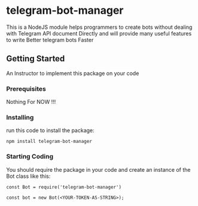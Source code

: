 # telegram-bot-manager

This is a NodeJS module helps programmers to create bots without dealing with Telegram API document Directly and will provide many useful features to write Better telegram bots Faster

## Getting Started

An Instructor to implement this package on your code

### Prerequisites

Nothing For NOW !!!

### Installing

run this code to install the package:

```
npm install telegram-bot-manager
```

### Starting Coding

You should require the package in your code and create an instance of the Bot class like this:

```
const Bot = require('telegram-bot-manager')

const bot = new Bot(<YOUR-TOKEN-AS-STRING>);
```